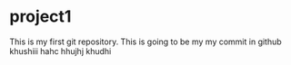 # project1
This is my first git repository.
This is going to be my my commit in github 
khushiii
hahc
hhujhj
khudhi
